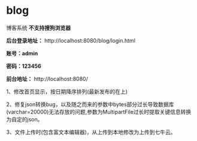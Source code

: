 # blog
博客系统
**不支持搜狗浏览器**

**后台登录地址：** http://localhost:8080/blog/login.html  

**账号：admin**

**密码：123456**

**前台地址：** http://localhost:8080/

1、修改首页显示，按日期降序排列(最新发布的在上)

2、修复json转换bug，以及随之而来的参数中bytes部分过长导致数据库(varchar=20000)无法存放的问题,参数为MultipartFile过长时提取关键信息转换为自定的json。

3、文件上传时(包含富文本编辑器)，从上传到本地修改为上传到七牛云。